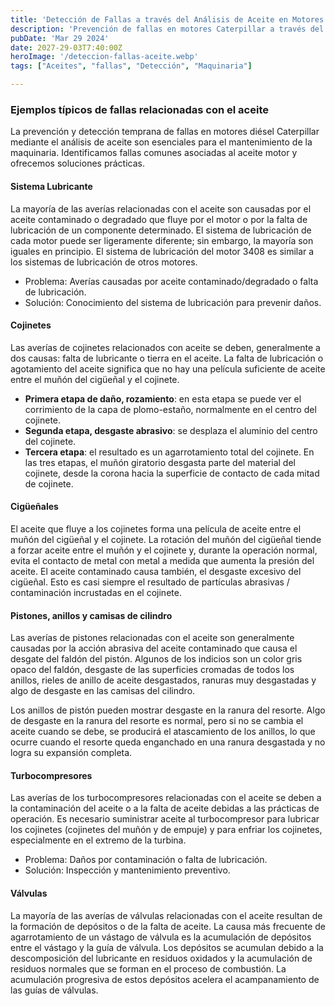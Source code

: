 ```yaml
---
title: 'Detección de Fallas a través del Análisis de Aceite en Motores '
description: 'Prevención de fallas en motores Caterpillar a través del análisis de aceite y mantenimiento proactivo'
pubDate: 'Mar 29 2024'
date: 2027-29-03T7:40:00Z
heroImage: '/deteccion-fallas-aceite.webp'
tags: ["Aceites", "fallas", "Detección", "Maquinaria"]

---
```

### Ejemplos típicos de fallas relacionadas con el aceite
La prevención y detección temprana de fallas en motores diésel Caterpillar mediante el análisis de aceite son esenciales para el mantenimiento de la maquinaria. Identificamos fallas comunes asociadas al aceite motor y ofrecemos soluciones prácticas.
#### Sistema Lubricante
La mayoría de las averías relacionadas con el aceite son causadas por el aceite contaminado o degradado que fluye por el motor o por la falta de lubricación de un componente determinado. El sistema de lubricación de cada motor puede ser ligeramente diferente; sin embargo, la mayoría son iguales en principio. El sistema de lubricación del motor 3408 es similar a los sistemas de lubricación de otros motores.
- Problema: Averías causadas por aceite contaminado/degradado o falta de lubricación.
- Solución: Conocimiento del sistema de lubricación para prevenir daños​​.
#### Cojinetes
Las averías de cojinetes relacionados con aceite se deben, generalmente a dos causas: falta de lubricante o tierra en el aceite. La falta de lubricación o agotamiento del aceite significa que no hay una película suficiente de aceite entre el muñón del cigüeñal y el cojinete.
- **Primera etapa de daño, rozamiento**: en esta etapa se puede ver el corrimiento de la capa de plomo-estaño, normalmente en el centro del cojinete.
- **Segunda etapa, desgaste abrasivo**: se desplaza el aluminio del centro del cojinete.
- **Tercera etapa**: el resultado es un agarrotamiento total del cojinete.
En las tres etapas, el muñón giratorio desgasta parte del material del cojinete, desde la corona hacia la superficie de contacto de cada mitad de cojinete.
#### Cigüeñales
El aceite que fluye a los cojinetes forma una película de aceite entre el muñón del cigüeñal y el cojinete. La rotación del muñón del cigüeñal tiende a forzar aceite entre el muñón y el cojinete y, durante la operación normal, evita el contacto de metal con metal a medida que aumenta la presión del aceite. El aceite contaminado causa también, el desgaste excesivo del cigüeñal. Esto es casi siempre el resultado de partículas abrasivas / contaminación incrustadas en el cojinete.

#### Pistones, anillos y camisas de cilindro
Las averías de pistones relacionadas con el aceite son generalmente causadas por la acción abrasiva del aceite contaminado que causa el desgate del faldón del pistón. Algunos de los indicios son un color gris opaco del faldón, desgaste de las superficies cromadas de todos los anillos, rieles de anillo de aceite desgastados, ranuras muy desgastadas y algo de desgaste en las camisas del cilindro.

Los anillos de pistón pueden mostrar desgaste en la ranura del resorte. Algo de desgaste en la ranura del resorte es normal, pero si no se cambia el aceite cuando se debe, se producirá el atascamiento de los anillos, lo que ocurre cuando el resorte queda enganchado en una ranura desgastada y no logra su expansión completa.

#### Turbocompresores
Las averías de los turbocompresores relacionadas con el aceite se deben a la contaminación del aceite o a la falta de aceite debidas a las prácticas de operación. Es necesario suministrar aceite al turbocompresor para lubricar los cojinetes (cojinetes del muñón y de empuje) y para enfriar los cojinetes, especialmente en el extremo de la turbina.
- Problema: Daños por contaminación o falta de lubricación.
- Solución: Inspección y mantenimiento preventivo​​.
#### Válvulas
La mayoría de las averías de válvulas relacionadas con el aceite resultan de la formación de depósitos o de la falta de aceite.
La causa más frecuente de agarrotamiento de un vástago de válvula es la acumulación de depósitos entre el vástago y la guía de válvula. Los depósitos se acumulan debido a la descomposición del lubricante en residuos oxidados y la acumulación de residuos normales que se forman en el proceso de combustión. La acumulación progresiva de estos depósitos acelera el acampanamiento de las guías de válvulas.
